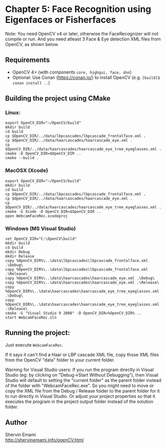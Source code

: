 # Chapter 5: Face Recognition using Eigenfaces or Fisherfaces

Note: You need OpenCV v4 or later, otherwise the FaceRecognizer will not compile or run.
And you need atleast 3 Face & Eye detection XML files from OpenCV, as shown below.

## Requirements

- OpenCV 4+ (with components `core, highgui, face, dnn`)
- Optional: Use Conan (https://conan.io/) to install OpenCV (e.g. `[build]$ conan install ..`)

## Building the project using CMake

### Linux:
    export OpenCV_DIR="~/OpenCV/build"
    mkdir build
    cd build
    cp $OpenCV_DIR/../data/lbpcascades/lbpcascade_frontalface.xml .
    cp $OpenCV_DIR/../data/haarcascades/haarcascade_eye.xml .
    cp $OpenCV_DIR/../data/haarcascades/haarcascade_eye_tree_eyeglasses.xml .
    cmake -D OpenCV_DIR=$OpenCV_DIR ..
    cmake --build .

### MacOSX (Xcode)
    export OpenCV_DIR="~/OpenCV/build"
    mkdir build
    cd build
    cp $OpenCV_DIR/../data/lbpcascades/lbpcascade_frontalface.xml .
    cp $OpenCV_DIR/../data/haarcascades/haarcascade_eye.xml .
    cp $OpenCV_DIR/../data/haarcascades/haarcascade_eye_tree_eyeglasses.xml .
    cmake -G Xcode -D OpenCV_DIR=$OpenCV_DIR ..
    open WebcamFaceRec.xcodeproj

### Windows (MS Visual Studio)
    set OpenCV_DIR="C:\OpenCV\build"
    mkdir build
    cd build
    mkdir Debug
    mkdir Release
    copy %OpenCV_DIR%\..\data\lbpcascades\lbpcascade_frontalface.xml .\Debug\
    copy %OpenCV_DIR%\..\data\lbpcascades\lbpcascade_frontalface.xml .\Release\
    copy %OpenCV_DIR%\..\data\haarcascades\haarcascade_eye.xml .\Debug\
    copy %OpenCV_DIR%\..\data\haarcascades\haarcascade_eye.xml .\Release\
    copy %OpenCV_DIR%\..\data\haarcascades\haarcascade_eye_tree_eyeglasses.xml .\Debug\
    copy %OpenCV_DIR%\..\data\haarcascades\haarcascade_eye_tree_eyeglasses.xml .\Release\
    cmake -G "Visual Studio 9 2008" -D OpenCV_DIR=%OpenCV_DIR% ..
    start WebcamFaceRec.sln


## Running the project:

Just execute `WebcamFaceRec`.

If it says it can't find a Haar or LBP cascade XML file, copy those XML files from the OpenCV "data" folder to your current folder.

Warning for Visual Studio users: If you run the program directly in Visual Studio (eg: by clicking on "Debug->Start Without Debugging"), then Visual Studio will default to setting the "current folder" as the parent folder instead of the folder with "WebcamFaceRec.exe". So you might need to move or copy the XML file from the Debug / Release folder to the parent folder for it to run directly in Visual Studio. Or adjust your project properties so that it executes the program in the project output folder instead of the solution folder.

## Author
Shervin Emami<br/>
http://shervinemami.info/openCV.html
